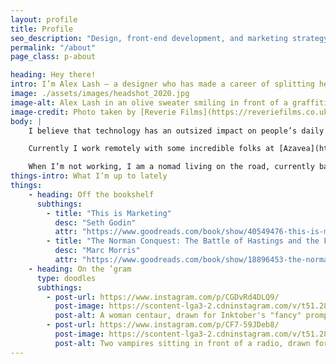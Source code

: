 ```yaml
---
layout: profile
title: Profile
seo_description: "Design, front-end development, and marketing strategy for mission-driven organizations."
permalink: "/about"
page_class: p-about

heading: Hey there!
intro: I’m Alex Lash — a designer who has made a career of splitting her time between semantic markup and user-focused interface design.
image: ./assets/images/headshot_2020.jpg
image-alt: Alex Lash in an olive sweater smiling in front of a graffitied wall.
image-credit: Photo taken by [Reverie Films](https://reveriefilms.co.uk/)
body: |
    I believe that technology has an outsized impact on people’s daily lives, and am motivated to use it as a tool for good. Since graduating from Tyler School of Art with a Bachelor’s degree in Graphic and Interactive Design, I have had the opportunity to work on many projects with this goal in mind. 

    Currently I work remotely with some incredible folks at [Azavea](https://azavea.com) as a UX and Marketing Designer. In my free time, I have co-organized and co-taught low-cost classes for women of color in tech; taught an Interactive class at my alma mater; helped organize the Philly-based LadyHacks hackathon in 2015 and 2016; and made posters for local non-profit [ProjectMEOW](http://projectmeow.org/). 

    When I’m not working, I am a nomad living on the road, currently based in Tbilisi, Georgia. In my spare time, I love to draw, play ultimate, cook, and tell my cat what a good boy he is.
things-intro: What I’m up to lately
things: 
    - heading: Off the bookshelf
      subthings:
        - title: "This is Marketing"
          desc: "Seth Godin"
          attr: "https://www.goodreads.com/book/show/40549476-this-is-marketing"
        - title: "The Norman Conquest: The Battle of Hastings and the Fall of Anglo-Saxon England"
          desc: "Marc Morris"
          attr: "https://www.goodreads.com/book/show/18896453-the-norman-conquest"
    - heading: On the ’gram
      type: doodles
      subthings: 
        - post-url: https://www.instagram.com/p/CGDvRd4DLQ9/
          post-image: https://scontent-lga3-2.cdninstagram.com/v/t51.2885-15/sh0.08/e35/s750x750/120994821_190050752620432_2764182617897303824_n.jpg?_nc_ht=scontent-lga3-2.cdninstagram.com&_nc_cat=104&_nc_ohc=lFyrqY3LQ8QAX-9o3Q3&_nc_tp=24&oh=0a0d7c739980c46f1fda13c3c5041bdf&oe=5FDB1335
          post-alt: A woman centaur, drawn for Inktober's "fancy" prompt.
        - post-url: https://www.instagram.com/p/CF7-59JDeb8/
          post-image: https://scontent-lga3-2.cdninstagram.com/v/t51.2885-15/e35/s1080x1080/120598680_1051333758668580_5009067853572461741_n.jpg?_nc_ht=scontent-lga3-2.cdninstagram.com&_nc_cat=100&_nc_ohc=pPcSUpCFFA0AX_7Z5fw&tp=15&oh=0ef40a47f9b188b39a2aa52b89ef9889&oe=5FDA33F8
          post-alt: Two vampires sitting in front of a radio, drawn for Intober's "radio" prompt.
---
```

